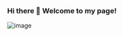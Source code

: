 ### Hi there 👋 Welcome to my page! ###



![image](https://github.com/ShirleyP8908/ShirleyP8908/assets/98612806/5d7f9775-227c-4ed4-801d-53695677f61f)
<!--
**ShirleyP8908/ShirleyP8908** is a ✨ _special_ ✨ repository because its `README.md` (this file) appears on your GitHub profile.



Here are some ideas to get you started:

- 🔭 I’m currently working on ...
- 🌱 I’m currently learning ...
- 👯 I’m looking to collaborate on ...
- 🤔 I’m looking for help with ...
- 💬 Ask me about ...
- 📫 How to reach me: ...
- 😄 Pronouns: ...
- ⚡ Fun fact: ...
-->
